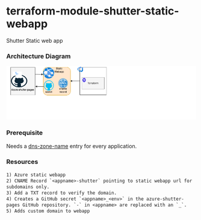 # terraform-module-shutter-static-webapp
Shutter Static web app

### Architecture Diagram
![Architecture](shutter_architecture_diagram.drawio.png)
### Prerequisite 
  Needs a [dns-zone-name](https://github.com/hmcts/azure-platform-terraform/blob/bad0b5732456e887cac8e53b78bf0856586e27d9/environments/sbox/sbox.tfvars#L575C1-L575C1) entry for every application.
### Resources

    1) Azure static webapp
    2) CNAME Record `<appname>-shutter` pointing to static webapp url for subdomains only.
    3) Add a TXT record to verify the domain. 
    4) Creates a GitHub secret `<appname>_<env>` in the azure-shutter-pages GitHub repository. `-` in <appname> are replaced with an `_`.
    5) Adds custom domain to webapp


